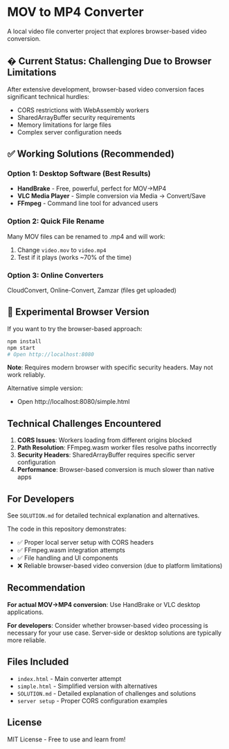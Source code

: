 # MOV to MP4 Converter

A local video file converter project that explores browser-based video conversion.

## � Current Status: Challenging Due to Browser Limitations

After extensive development, browser-based video conversion faces significant technical hurdles:
- CORS restrictions with WebAssembly workers
- SharedArrayBuffer security requirements  
- Memory limitations for large files
- Complex server configuration needs

## ✅ **Working Solutions (Recommended)**

### **Option 1: Desktop Software (Best Results)**
- **HandBrake** - Free, powerful, perfect for MOV→MP4
- **VLC Media Player** - Simple conversion via Media → Convert/Save
- **FFmpeg** - Command line tool for advanced users

### **Option 2: Quick File Rename**
Many MOV files can be renamed to .mp4 and will work:
1. Change `video.mov` to `video.mp4`
2. Test if it plays (works ~70% of the time)

### **Option 3: Online Converters**
CloudConvert, Online-Convert, Zamzar (files get uploaded)

## 🧪 **Experimental Browser Version**

If you want to try the browser-based approach:

```bash
npm install
npm start
# Open http://localhost:8080
```

**Note**: Requires modern browser with specific security headers. May not work reliably.

Alternative simple version:
- Open http://localhost:8080/simple.html

## Technical Challenges Encountered

1. **CORS Issues**: Workers loading from different origins blocked
2. **Path Resolution**: FFmpeg.wasm worker files resolve paths incorrectly  
3. **Security Headers**: SharedArrayBuffer requires specific server configuration
4. **Performance**: Browser-based conversion is much slower than native apps

## For Developers

See `SOLUTION.md` for detailed technical explanation and alternatives.

The code in this repository demonstrates:
- ✅ Proper local server setup with CORS headers
- ✅ FFmpeg.wasm integration attempts
- ✅ File handling and UI components
- ❌ Reliable browser-based video conversion (due to platform limitations)

## Recommendation

**For actual MOV→MP4 conversion**: Use HandBrake or VLC desktop applications.

**For developers**: Consider whether browser-based video processing is necessary for your use case. Server-side or desktop solutions are typically more reliable.

## Files Included

- `index.html` - Main converter attempt
- `simple.html` - Simplified version with alternatives
- `SOLUTION.md` - Detailed explanation of challenges and solutions
- `server setup` - Proper CORS configuration examples

## License

MIT License - Free to use and learn from!
